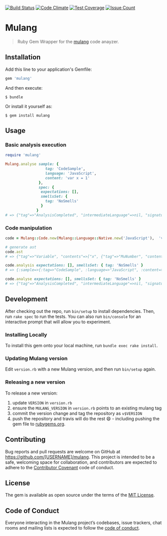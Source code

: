 [![Build Status](https://travis-ci.org/mumuki/mulang.rb.svg?branch=master)](https://travis-ci.org/mumuki/mulang.rb)
[![Code Climate](https://codeclimate.com/github/mumuki/mulang.rb/badges/gpa.svg)](https://codeclimate.com/github/mumuki/mulang.rb)
[![Test Coverage](https://codeclimate.com/github/mumuki/mulang.rb/badges/coverage.svg)](https://codeclimate.com/github/mumuki/mulang.rb)
[![Issue Count](https://codeclimate.com/github/mumuki/mulang.rb/badges/issue_count.svg)](https://codeclimate.com/github/mumuki/mulang.rb)


# Mulang

> Ruby Gem Wrapper for the [mulang](github.com/mumuki/mulang) code anayzer.

## Installation

Add this line to your application's Gemfile:

```ruby
gem 'mulang'
```

And then execute:

    $ bundle

Or install it yourself as:

    $ gem install mulang

## Usage

### Basic analysis execution

```ruby
require 'mulang'

Mulang.analyse sample: {
                  tag: 'CodeSample',
                  language: 'JavaScript',
                  content: 'var x = 1'
               },
               spec: {
                expectations: [],
                smellsSet: {
                  tag: 'NoSmells'
                }
              }
# => {"tag"=>"AnalysisCompleted", "intermediateLanguage"=>nil, "signatures"=>[], "smells"=>[], "expectationResults"=>[]}
```

### Code manipulation

```ruby
code = Mulang::Code.new(Mulang::Language::Native.new('JavaScript'),  'var x = 1')

# generate ast
code.ast
# => {"tag"=>"Variable", "contents"=>["x", {"tag"=>"MuNumber", "contents"=>1}]}

code.analysis expectations: [], smellsSet: { tag: 'NoSmells' }
# => {:sample=>{:tag=>"CodeSample", :language=>"JavaScript", :content=>"var x = 1"}, :spec=>{:expectations=>[], :smellsSet=>{:tag=>"NoSmells"}}}

code.analyse expectations: [], smellsSet: { tag: 'NoSmells' }
# => {"tag"=>"AnalysisCompleted", "intermediateLanguage"=>nil, "signatures"=>[], "smells"=>[], "expectationResults"=>[]}
```

## Development

After checking out the repo, run `bin/setup` to install dependencies. Then, run `rake spec` to run the tests. You can also run `bin/console` for an interactive prompt that will allow you to experiment.

### Installing Locally

To install this gem onto your local machine, run `bundle exec rake install`.

### Updating Mulang version

Edit `version.rb` with a new Mulang version, and then run `bin/setup` again.

### Releasing a new version

To release a new version:

1. update `VERSION` in `version.rb`
2. ensure the `MULANG_VERSION` in `version.rb` points to an existing mulang tag
3. commit the version change and tag the repository as `v$VERSION`
4. push the repository and travis will do the rest :smile: - including pushing the gem file to [rubygems.org](https://rubygems.org).

## Contributing

Bug reports and pull requests are welcome on GitHub at https://github.com/[USERNAME]/mulang. This project is intended to be a safe, welcoming space for collaboration, and contributors are expected to adhere to the [Contributor Covenant](http://contributor-covenant.org) code of conduct.

## License

The gem is available as open source under the terms of the [MIT License](http://opensource.org/licenses/MIT).

## Code of Conduct

Everyone interacting in the Mulang project’s codebases, issue trackers, chat rooms and mailing lists is expected to follow the [code of conduct](https://github.com/[USERNAME]/mulang/blob/master/CODE_OF_CONDUCT.md).
